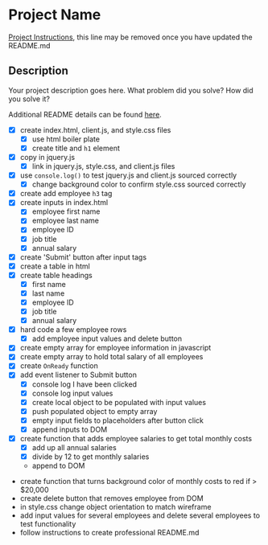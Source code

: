 # Project Name

[Project Instructions](./INSTRUCTIONS.md), this line may be removed once you have updated the README.md

## Description

Your project description goes here. What problem did you solve? How did you solve it?

Additional README details can be found [here](https://github.com/PrimeAcademy/github-finalization-assignment).

- [X] create index.html, client.js, and style.css files
    - [X] use html boiler plate
    - [X] create title and `h1` element
- [X] copy in jquery.js
    - [X] link in jquery.js, style.css, and client.js files
- [X] use `console.log()` to test jquery.js and client.js sourced correctly
    - [X] change background color to confirm style.css sourced correctly
- [X] create add employee `h3` tag
- [X] create inputs in index.html
    - [X] employee first name
    - [X] employee last name
    - [X] employee ID
    - [X] job title
    - [X] annual salary
- [X] create 'Submit' button after input tags
- [X] create a table in html
- [X] create table headings
    - [X] first name
    - [X] last name
    - [X] employee ID
    - [X] job title
    - [X] annual salary
- [X] hard code a few employee rows
    - [X] add employee input values and delete button
- [X] create empty array for employee information in javascript
- [X] create empty array to hold total salary of all employees
- [X] create `OnReady` function
- [X] add event listener to Submit button
    - [X] console log I have been clicked
    - [X] console log input values
    - [X] create local object to be populated with input values
    - [X] push populated object to empty array
    - [X] empty input fields to placeholders after button click
    - [X] append inputs to DOM
- [X] create function that adds employee salaries to get total monthly costs
    - [X] add up all annual salaries
    - [X] divide by 12 to get monthly salaries
    - append to DOM
- create function that turns background color of monthly costs to red if > $20,000
- create delete button that removes employee from DOM
- in style.css change object orientation to match wireframe
- add input values for several employees and delete several employees to test functionality
- follow instructions to create professional README.md
